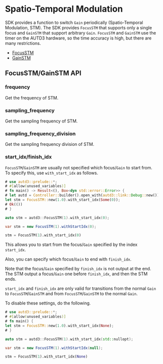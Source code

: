 # Spatio-Temporal Modulation

SDK provides a function to switch `Gain` periodically (Spatio-Temporal Modulation, STM).
The SDK provides `FocusSTM` that supports only a single focus and `GainSTM` that support arbitrary `Gain`.
`FocusSTM` and `GainSTM` use the timer on the AUTD3 hardware, so the time accuracy is high, but there are many restrictions.

- [FocusSTM](./stm/focus.md)
- [GainSTM](./stm/gain.md)

## FocusSTM/GainSTM API

### frequency

Get the frequency of STM.

### sampling_frequency

Get the sampling frequency of STM.

### sampling_frequency_division

Get the sampling frequency division of STM.

### start_idx/finish_idx

`FocusSTM`/`GainSTM` are usually not specified which focus/`Gain` to start from.
To specify this, use `with_start_idx` as follows.

```rust
# use autd3::prelude::*;
# #[allow(unused_variables)]
# fn main() -> Result<(), Box<dyn std::error::Error>> {
# let autd = Controller::builder().open_with(autd3::link::Debug::new()).unwrap();
let stm = FocusSTM::new(1.0).with_start_idx(Some(0));
# Ok(())
# }
```

```cpp
auto stm = autd3::FocusSTM(1).with_start_idx(0);
```

```cs
var stm = new FocusSTM(1).withStartIdx(0);
```

```python
stm = FocusSTM(1).with_start_idx(0)
```

This allows you to start from the focus/`Gain` specified by the index `start_idx`.

Also, you can specify which focus/`Gain` to end with `finish_idx`.

Note that the focus/`Gain` specified by `finish_idx` is not output at the end.
The STM output a focus/`Gain` one before `finish_idx`, and then the STM ends.

`start_idx` and `finish_idx` are only valid for transitions from the normal `Gain` to `FocusSTM`/`GainSTM` and from `FocusSTM`/`GainSTM` to the normal `Gain`.

To disable these settings, do the following.

```rust
# use autd3::prelude::*;
# #[allow(unused_variables)]
# fn main() {
let stm = FocusSTM::new(1.0).with_start_idx(None);
# }
```

```cpp
auto stm = autd3::FocusSTM(1).with_start_idx(std::nullopt);
```

```cs
var stm = new FocusSTM(1).withStartIdx(null);
```

```python
stm = FocusSTM(1).with_start_idx(None)
```
